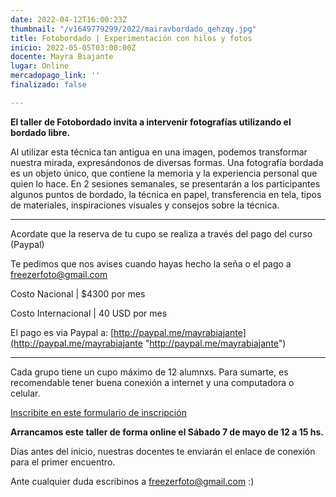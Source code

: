 ```yaml
---
date: 2022-04-12T16:00:23Z
thumbnail: "/v1649779299/2022/mairavbordado_qehzqy.jpg"
title: Fotobordado | Experimentación con hilos y fotos
inicio: 2022-05-05T03:00:00Z
docente: Mayra Biajante
lugar: Online
mercadopago_link: ''
finalizado: false

---
```

**El taller de Fotobordado invita a intervenir fotografías utilizando el bordado libre.**

Al utilizar esta técnica tan antigua en una imagen, podemos transformar nuestra mirada, expresándonos de diversas formas. Una fotografía bordada es un objeto único, que contiene la memoria y la experiencia personal que quien lo hace. En 2 sesiones semanales, se presentarán a los participantes algunos puntos de bordado, la técnica en papel, transferencia en tela, tipos de materiales, inspiraciones visuales y consejos sobre la técnica.

***

Acordate que la reserva de tu cupo se realiza a través del pago del curso (Paypal)

Te pedimos que nos avises cuando hayas hecho la seña o el pago a freezerfoto@gmail.com

Costo Nacional | $4300 por mes

Costo Internacional | 40 USD por mes

El pago es via Paypal a: [http://paypal.me/mayrabiajante](http://paypal.me/mayrabiajante "http://paypal.me/mayrabiajante")

***

Cada grupo tiene un cupo máximo de 12 alumnxs. Para sumarte, es recomendable tener buena conexión a internet y una computadora o celular.

[Inscribite en este formulario de inscripción](https://docs.google.com/forms/d/1FEQmGD9s4Qf295d3i-OGmF5jJWsRbPC1mQ_Sc6lcUv4/edit)

**Arrancamos este taller de forma online el Sábado 7 de mayo de 12 a 15 hs.**

Días antes del inicio, nuestras docentes te enviarán el enlace de conexión para el primer encuentro.

Ante cualquier duda escribinos a freezerfoto@gmail.com :)
